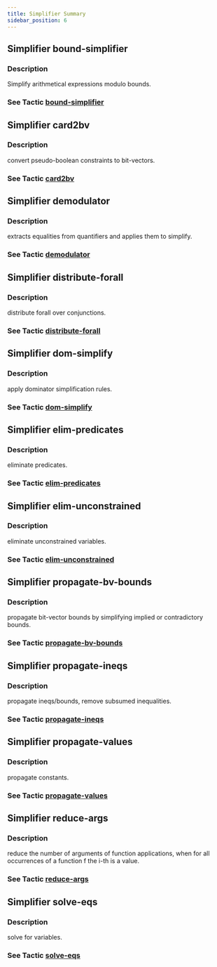 ```yaml
---
title: Simplifier Summary
sidebar_position: 6
---
```

## Simplifier bound-simplifier
### Description
Simplify arithmetical expressions modulo bounds.
### See Tactic [bound-simplifier](summary/#tactic-bound-simplifier)
## Simplifier card2bv
### Description
convert pseudo-boolean constraints to bit-vectors.
### See Tactic [card2bv](summary/#tactic-card2bv)
## Simplifier demodulator
### Description
extracts equalities from quantifiers and applies them to simplify.
### See Tactic [demodulator](summary/#tactic-demodulator)
## Simplifier distribute-forall
### Description
distribute forall over conjunctions.
### See Tactic [distribute-forall](summary/#tactic-distribute-forall)
## Simplifier dom-simplify
### Description
apply dominator simplification rules.
### See Tactic [dom-simplify](summary/#tactic-dom-simplify)
## Simplifier elim-predicates
### Description
eliminate predicates.
### See Tactic [elim-predicates](summary/#tactic-elim-predicates)
## Simplifier elim-unconstrained
### Description
eliminate unconstrained variables.
### See Tactic [elim-unconstrained](summary/#tactic-elim-unconstrained)
## Simplifier propagate-bv-bounds
### Description
propagate bit-vector bounds by simplifying implied or contradictory bounds.
### See Tactic [propagate-bv-bounds](summary/#tactic-propagate-bv-bounds)
## Simplifier propagate-ineqs
### Description
propagate ineqs/bounds, remove subsumed inequalities.
### See Tactic [propagate-ineqs](summary/#tactic-propagate-ineqs)
## Simplifier propagate-values
### Description
propagate constants.
### See Tactic [propagate-values](summary/#tactic-propagate-values)
## Simplifier reduce-args
### Description
reduce the number of arguments of function applications, when for all occurrences of a function f the i-th is a value.
### See Tactic [reduce-args](summary/#tactic-reduce-args)
## Simplifier solve-eqs
### Description
solve for variables.
### See Tactic [solve-eqs](summary/#tactic-solve-eqs)
